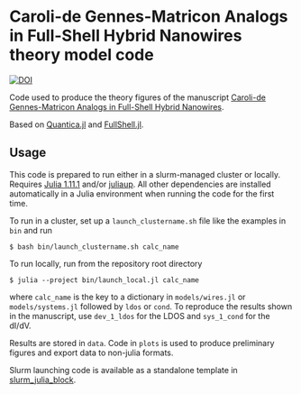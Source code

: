 # Caroli-de Gennes-Matricon Analogs in Full-Shell Hybrid Nanowires theory model code

[![DOI](https://zenodo.org/badge/956493600.svg)](https://doi.org/10.5281/zenodo.15181152)

Code used to produce the theory figures of the manuscript [Caroli-de Gennes-Matricon Analogs in Full-Shell Hybrid Nanowires](https://arxiv.org/abs/2501.05419).

Based on [Quantica.jl](https://github.com/pablosanjose/Quantica.jl) and [FullShell.jl](https://github.com/CarlosP24/FullShell.jl).

## Usage
This code is prepared to run either in a slurm-managed cluster or locally. Requires [Julia 1.11.1](https://julialang.org/) and/or [juliaup](https://github.com/JuliaLang/juliaup). All other dependencies are installed automatically in a Julia environment when running the code for the first time.

To run in a cluster, set up a `launch_clustername.sh` file like the examples in `bin` and run
```
$ bash bin/launch_clustername.sh calc_name
```

To run locally, run from the repository root directory
```
$ julia --project bin/launch_local.jl calc_name
```

where `calc_name` is the key to a dictionary in `models/wires.jl` or `models/systems.jl` followed by `ldos` or `cond`. To reproduce the results shown in the manuscript, use  `dev_1_ldos` for the LDOS and `sys_1_cond` for the dI/dV.

Results are stored in `data`. Code in `plots` is used to produce preliminary figures and export data to non-julia formats.

Slurm launching code is available as a standalone template in [slurm_julia_block](https://github.com/CarlosP24/slurm_julia_block).